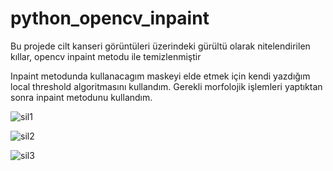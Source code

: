 # python_opencv_inpaint

Bu projede cilt kanseri görüntüleri üzerindeki gürültü olarak nitelendirilen kıllar, opencv inpaint metodu ile temizlenmiştir

Inpaint  metodunda kullanacagım maskeyi  elde etmek için kendi yazdığım local threshold algoritmasını kullandım. Gerekli morfolojik işlemleri yaptıktan sonra inpaint metodunu kullandım.

![sil1](https://user-images.githubusercontent.com/74815003/129201169-68493b8b-0d08-4156-8367-050ee11ef45a.png)

![sil2](https://user-images.githubusercontent.com/74815003/129201177-46415920-2617-4ac1-b67f-fa9256eee7ba.png)

![sil3](https://user-images.githubusercontent.com/74815003/129201178-a6eaacac-41ba-4ec0-a1b6-96728ce7130b.png)

